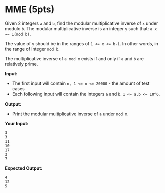 # MME (5pts)

Given 2 integers `a` and `b`, find the modular multiplicative inverse of `x` under modulo `b`. The modular multiplicative inverse is an integer `y` such that: `a x ~= 1(mod b)`.

The value of `y` should be in the ranges of `1 <= x <= b-1`. In other words, in the range of integer `mod b`.

The multiplicative inverse of `a mod m` exists if and only if `a` and `b` are relatively prime.

**Input:**

- The first input will contain `n, 1 <= n <= 20000` - the amount of test cases
- Each following input will contain the integers `a` and `b`. `1 <= a,b <= 10^6`.

**Output:**

- Print the modular multiplicative inverse of `a` under `mod m`.

**Your Input:**

```
3
3
11
10
17
3
7
```

**Expected Output:**

```
4
12
5
```
